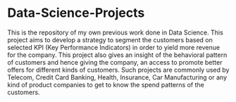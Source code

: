 # Data-Science-Projects
This is the repository of my own previous work done in Data Science.
This project aims to develop a strategy to segment the customers based on selected KPI (Key Performance Indicators) in order to yield more revenue for the company. This project also gives an insight of the behavioral pattern of customers and hence giving the company, an access to promote better offers for different kinds of customers.  Such projects are commonly used by Telecom, Credit Card Banking, Health, Insurance, Car Manufacturing or any kind of product companies to get to know the spend patterns of the customers. 
